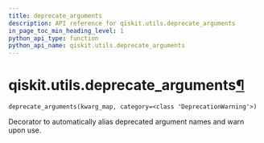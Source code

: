 ```yaml
---
title: deprecate_arguments
description: API reference for qiskit.utils.deprecate_arguments
in_page_toc_min_heading_level: 1
python_api_type: function
python_api_name: qiskit.utils.deprecate_arguments
---
```


# qiskit.utils.deprecate\_arguments[¶](#qiskit-utils-deprecate-arguments "Permalink to this headline")

<span id="qiskit.utils.deprecate_arguments" />

`deprecate_arguments(kwarg_map, category=<class 'DeprecationWarning'>)`

Decorator to automatically alias deprecated argument names and warn upon use.

